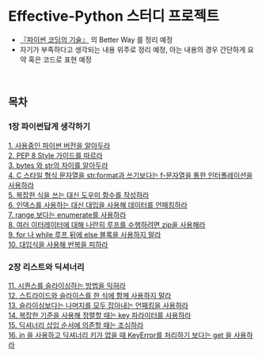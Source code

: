 # Effective-Python 스터디 프로젝트


* [『파이썬 코딩의 기술』](http://book.naver.com/bookdb/book_detail.nhn?bid=10382589) 의 Better Way 를 정리 예정
* 자기가 부족하다고 생각되는 내용 위주로 정리 예정, 아는 내용의 경우 간단하게 요약 혹은 코드로 표현 예정

<br>

## 목차


### 1장 파이썬답게 생각하기  
  
[1. 사용중인 파이썬 버전을 알아두라](./summary/BetterWay01.md)  
[2. PEP 8 Style 가이드를 따르라](./summary/BetterWay02.md)  
[3. bytes 와 str의 차이를 알아두라](./summary/BetterWay03.md)  
[4. C 스타일 형식 문자열을 str.format과 쓰기보다는 f-문자열을 통한 인터폴레이션을 사용하라](./summary/BetterWay04.md)  
[5. 복잡한 식을 쓰는 대신 도우미 함수를 작성하라](./summary/BetterWay05.md)  
[6. 인덱스를 사용하는 대신 대입을 사용해 데이터를 언패킹하라](./summary/BetterWay06.md)  
[7. range 보다는 enumerate를 사용하라](./summary/BetterWay07.md)  
[8. 여러 이터레이터에 대해 나란히 루프를 수행하려면 zip을 사용해라](./summary/BetterWay08.md)  
[9. for 나 while 루프 뒤에 else 블록을 사용하지 말라](./summary/BetterWay09.md)  
[10. 대입식을 사용해 반복을 피하라](./summary/BetterWay10.md)  

### 2장 리스트와 딕셔너리

[11. 시퀀스를 슬라이싱하는 방법을 익혀라](./summary/BetterWay11.md)  
[12. 스트라이드와 슬라이스를 한 식에 함께 사용하지 말라](./summary/BetterWay12.md)  
[13. 슬라이싱보다는 나머지를 모두 잡아내는 언패킹을 사용하라](./summary/BetterWay13.md)  
[14. 복잡한 기준을 사용해 정렬할 때는 key 파라미터를 사용하라](./summary/BetterWay14.md)  
[15. 딕셔너리 삽입 순서에 의존할 때는 조심하라](./summary/BetterWay15.md)  
[16. in 을 사용하고 딕셔너리 키가 없을 때 KeyError를 처리하기 보다는 get 을 사용하라](./summary/BetterWay16.md)  
